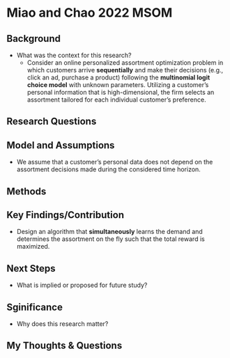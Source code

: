 # Miao and Chao 2022 MSOM

## Background
- What was the context for this research? 
    - Consider an online personalized assortment optimization problem in which  customers arrive **sequentially** and make their decisions (e.g., click an ad, purchase a product) following the **multinomial logit choice model** with unknown parameters. Utilizing a customer’s personal information that is high-dimensional, the firm selects an assortment tailored for each individual customer’s preference. 

<!-- - What has been studied or determined already? -->


## Research Questions


## Model and Assumptions
- We assume that a customer’s personal data does not depend on the assortment
decisions made during the considered time horizon.


## Methods
<!-- - What was the objective? -->
<!-- - How did the authors collect data? -->
<!-- - When and where did the research take place? -->



## Key Findings/Contribution
<!-- - What highlights emerged? -->
<!-- - Were there any surprises? -->
- Design an algorithm that **simultaneously** learns the demand and determines the assortment on the fly such that the total reward is maximized.


<!-- ## Data -->
<!-- - What is most striking about the tables, graphs, illustrations? -->
<!-- - Why did the authors include them? -->

<!-- ## Conclusions -->
<!-- - What did the authors learn overall? -->

## Next Steps
- What is implied or proposed for future study?

## Sginificance
- Why does this research matter?

## My Thoughts & Questions
